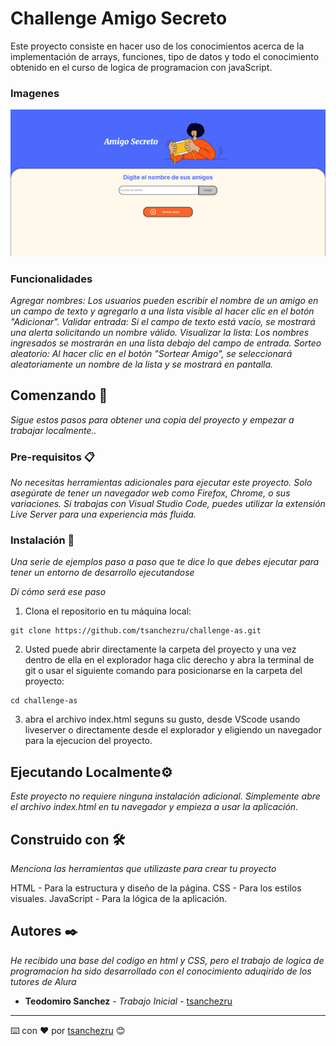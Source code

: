 # Challenge Amigo Secreto

Este proyecto consiste en hacer uso de los conocimientos acerca de la implementación de arrays, funciones, tipo de datos y todo el conocimiento
obtenido en el curso de logica de programacion con javaScript.

### Imagenes
![Agregar nombre](./assets/amigoS.png)

### Funcionalidades
_Agregar nombres: Los usuarios pueden escribir el nombre de un amigo en un campo de texto y agregarlo a una lista visible al hacer clic en el botón "Adicionar".
Validar entrada: Si el campo de texto está vacío, se mostrará una alerta solicitando un nombre válido.
Visualizar la lista: Los nombres ingresados se mostrarán en una lista debajo del campo de entrada.
Sorteo aleatorio: Al hacer clic en el botón "Sortear Amigo", se seleccionará aleatoriamente un nombre de la lista y se mostrará en pantalla._

## Comenzando 🚀

_Sigue estos pasos para obtener una copia del proyecto y empezar a trabajar localmente.._


### Pre-requisitos 📋

_No necesitas herramientas adicionales para ejecutar este proyecto. Solo asegúrate de tener un navegador web como Firefox, Chrome, o sus variaciones. Si trabajas con Visual Studio Code, puedes utilizar la extensión Live Server para una experiencia más fluida._


### Instalación 🔧

_Una serie de ejemplos paso a paso que te dice lo que debes ejecutar para tener un entorno de desarrollo ejecutandose_

_Dí cómo será ese paso_
1. Clona el repositorio en tu máquina local:
```
git clone https://github.com/tsanchezru/challenge-as.git
```
2. Usted puede abrir directamente la carpeta del proyecto y una vez dentro de ella en el explorador  haga clic derecho y abra la terminal de git o usar el siguiente comando para posicionarse en la carpeta del proyecto:

```
cd challenge-as
```
3. abra  el archivo index.html seguns su gusto, desde VScode usando liveserver o directamente desde el explorador y eligiendo un navegador para la ejecucion del proyecto.


## Ejecutando Localmente⚙️

_Este proyecto no requiere ninguna instalación adicional. Simplemente abre el archivo index.html en tu navegador y empieza a usar la aplicación._


## Construido con 🛠️

_Menciona las herramientas que utilizaste para crear tu proyecto_

HTML - Para la estructura y diseño de la página.
CSS - Para los estilos visuales.
JavaScript - Para la lógica de la aplicación.



## Autores ✒️

_He recibido una base del codigo en html y CSS, pero el trabajo de logica de programacion ha sido desarrollado con el conocimiento aduqirido de los tutores
de Alura_

* **Teodomiro Sanchez** - *Trabajo Inicial* - [tsanchezru](https://github.com/villanuevand)


---
⌨️ con ❤️ por [tsanchezru](https://github.com/tsanchezru) 😊
